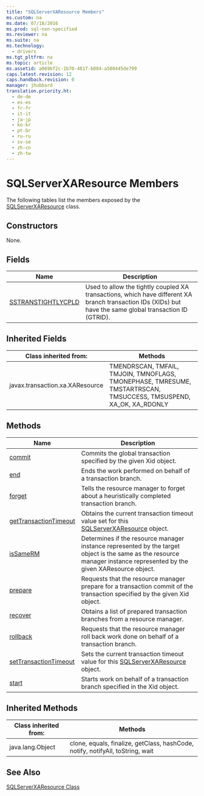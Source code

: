 ```yaml
---
title: "SQLServerXAResource Members"
ms.custom: na
ms.date: 07/18/2016
ms.prod: sql-non-specified
ms.reviewer: na
ms.suite: na
ms.technology: 
  - drivers
ms.tgt_pltfrm: na
ms.topic: article
ms.assetid: a069bf2c-1b70-4817-b084-a508445de799
caps.latest.revision: 12
caps.handback.revision: 0
manager: jhubbard
translation.priority.ht: 
  - de-de
  - es-es
  - fr-fr
  - it-it
  - ja-jp
  - ko-kr
  - pt-br
  - ru-ru
  - sv-se
  - zh-cn
  - zh-tw
---
```

# SQLServerXAResource Members
  The following tables list the members exposed by the [SQLServerXAResource](../content/SQLServerXAResource-Class.md) class.  
  
## Constructors  
 None.  
  
## Fields  
  
|Name|Description|  
|----------|-----------------|  
|[SSTRANSTIGHTLYCPLD](../content/SSTRANSTIGHTLYCPLD-Field--SQLServerXAResource-.md)|Used to allow the tightly coupled XA transactions, which have different XA branch transaction IDs (XIDs) but have the same global transaction ID (GTRID).|  
  
## Inherited Fields  
  
|Class inherited from:|Methods|  
|---------------------------|-------------|  
|javax.transaction.xa.XAResource|TMENDRSCAN, TMFAIL, TMJOIN, TMNOFLAGS, TMONEPHASE, TMRESUME, TMSTARTRSCAN, TMSUCCESS, TMSUSPEND, XA_OK, XA_RDONLY|  
  
## Methods  
  
|Name|Description|  
|----------|-----------------|  
|[commit](../content/commit-Method--SQLServerXAResource-.md)|Commits the global transaction specified by the given Xid object.|  
|[end](../content/end-Method--SQLServerXAResource-.md)|Ends the work performed on behalf of a transaction branch.|  
|[forget](../content/forget-Method--SQLServerXAResource-.md)|Tells the resource manager to forget about a heuristically completed transaction branch.|  
|[getTransactionTimeout](../content/getTransactionTimeout-Method--SQLServerXAResource-.md)|Obtains the current transaction timeout value set for this [SQLServerXAResource](../content/SQLServerXAResource-Class.md) object.|  
|[isSameRM](../content/isSameRM-Method--SQLServerXAResource-.md)|Determines if the resource manager instance represented by the target object is the same as the resource manager instance represented by the given XAResource object.|  
|[prepare](../content/prepare-Method--SQLServerXAResource-.md)|Requests that the resource manager prepare for a transaction commit of the transaction specified by the given Xid object.|  
|[recover](../content/recover-Method--SQLServerXAResource-.md)|Obtains a list of prepared transaction branches from a resource manager.|  
|[rollback](../content/rollback-Method--SQLServerXAResource-.md)|Requests that the resource manager roll back work done on behalf of a transaction branch.|  
|[setTransactionTimeout](../content/setTransactionTimeout-Method--SQLServerXAResource-.md)|Sets the current transaction timeout value for this [SQLServerXAResource](../content/SQLServerXAResource-Class.md) object.|  
|[start](../content/start-Method--SQLServerXAResource-.md)|Starts work on behalf of a transaction branch specified in the Xid object.|  
  
## Inherited Methods  
  
|Class inherited from:|Methods|  
|---------------------------|-------------|  
|java.lang.Object|clone, equals, finalize, getClass, hashCode, notify, notifyAll, toString, wait|  
  
## See Also  
 [SQLServerXAResource Class](../content/SQLServerXAResource-Class.md)  
  
  